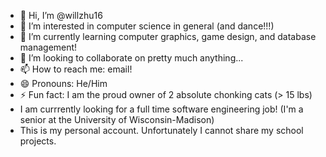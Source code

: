- 👋 Hi, I’m @willzhu16
- 👀 I’m interested in computer science in general (and dance!!!)
- 🌱 I’m currently learning computer graphics, game design, and database management!
- 💞️ I’m looking to collaborate on pretty much anything...
- 📫 How to reach me: email! 
- 😄 Pronouns: He/Him
- ⚡ Fun fact: I am the proud owner of 2 absolute chonking cats (> 15 lbs)
- I am currrently looking for a full time software engineering job! (I'm a senior at the University of Wisconsin-Madison)
- This is my personal account. Unfortunately I cannot share my school projects.

<!---
willzhu16/willzhu16 is a ✨ special ✨ repository because its `README.md` (this file) appears on your GitHub profile.
You can click the Preview link to take a look at your changes.
--->
